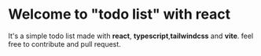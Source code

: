 # Welcome to "todo list" with react

It's a simple todo list made with **react**, **typescript**,**tailwindcss** and **vite**.
feel free to contribute and pull request.
